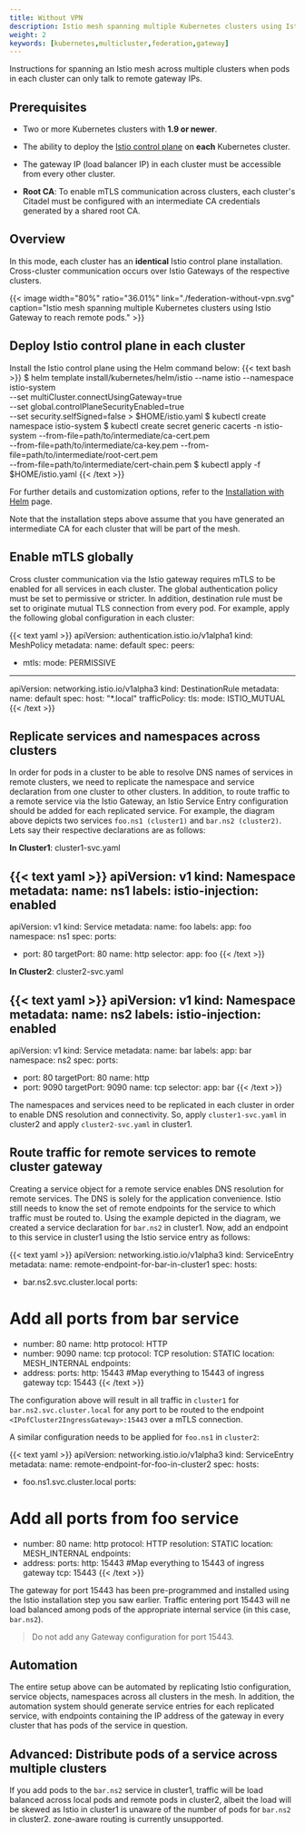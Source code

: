 ```yaml
---
title: Without VPN
description: Istio mesh spanning multiple Kubernetes clusters using Istio Gateway to reach remote pods.
weight: 2
keywords: [kubernetes,multicluster,federation,gateway]
---
```


Instructions for spanning an Istio mesh across multiple clusters when pods
in each cluster can only talk to remote gateway IPs.

## Prerequisites

* Two or more Kubernetes clusters with **1.9 or newer**.

* The ability to deploy the [Istio control plane](/docs/setup/kubernetes/quick-start/)
on **each** Kubernetes cluster.

* The gateway IP (load balancer IP) in each cluster must be accessible
from every other cluster.

* **Root CA**: To enable mTLS communication across clusters, each cluster's
  Citadel must be configured with an intermediate CA credentials generated
  by a shared root CA.

## Overview

In this mode, each cluster has an **identical** Istio control plane
installation. Cross-cluster communication occurs over Istio Gateways
of the respective clusters. 

{{< image width="80%" ratio="36.01%"
    link="./federation-without-vpn.svg"
    caption="Istio mesh spanning multiple Kubernetes clusters using Istio Gateway to reach remote pods."
    >}}

## Deploy Istio control plane in each cluster

Install the Istio control plane using the Helm command below:
{{< text bash >}}
$ helm template install/kubernetes/helm/istio --name istio --namespace istio-system \
    --set multiCluster.connectUsingGateway=true \
    --set global.controlPlaneSecurityEnabled=true \
    --set security.selfSigned=false > $HOME/istio.yaml
$ kubectl create namespace istio-system
$ kubectl create secret generic cacerts -n istio-system --from-file=path/to/intermediate/ca-cert.pem \
    --from-file=path/to/intermediate/ca-key.pem --from-file=path/to/intermediate/root-cert.pem \
    --from-file=path/to/intermediate/cert-chain.pem
$ kubectl apply -f $HOME/istio.yaml
{{< /text >}}

For further details and customization options, refer to the [Installation
with Helm](/docs/setup/kubernetes/helm-install/) page.

Note that the installation steps above assume that you have generated an
intermediate CA for each cluster that will be part of the mesh.

## Enable mTLS globally

Cross cluster communication via the Istio gateway requires mTLS to be
enabled for all services in each cluster. The global authentication policy
must be set to permissive or stricter. In addition, destination rule must
be set to originate mutual TLS connection from every pod. For example,
apply the following global configuration in each cluster:

{{< text yaml >}}
apiVersion: authentication.istio.io/v1alpha1
kind: MeshPolicy
metadata:
  name: default
spec:
  peers:
  - mtls:
      mode: PERMISSIVE
---
apiVersion: networking.istio.io/v1alpha3
kind: DestinationRule
metadata:
  name: default
spec:
  host: "*.local"
  trafficPolicy:
    tls:
      mode: ISTIO_MUTUAL
{{< /text >}}

## Replicate services and namespaces across clusters

In order for pods in a cluster to be able to resolve DNS names of services
in remote clusters, we need to replicate the namespace and service
declaration from one cluster to other clusters. In addition, to route
traffic to a remote service via the Istio Gateway, an Istio Service Entry
configuration should be added for each replicated service. For example, the
diagram above depicts two services `foo.ns1 (cluster1)` and `bar.ns2 (cluster2)`. 
Lets say their respective declarations are as follows:

**In Cluster1**: cluster1-svc.yaml

{{< text yaml >}}
apiVersion: v1
kind: Namespace
metadata:
  name: ns1
  labels:
    istio-injection: enabled
---
apiVersion: v1
kind: Service
metadata:
  name: foo
  labels:
    app: foo
  namespace: ns1
spec:
  ports:
  - port: 80
    targetPort: 80
    name: http
  selector:
    app: foo
{{< /text >}}

**In Cluster2**: cluster2-svc.yaml

{{< text yaml >}}
apiVersion: v1
kind: Namespace
metadata:
  name: ns2
  labels:
    istio-injection: enabled
---
apiVersion: v1
kind: Service
metadata:
  name: bar
  labels:
    app: bar
  namespace: ns2
spec:
  ports:
  - port: 80
    targetPort: 80
    name: http
  - port: 9090
    targetPort: 9090
    name: tcp
  selector:
    app: bar
{{< /text >}}

The namespaces and services need to be replicated in each cluster in order
to enable DNS resolution and connectivity. So, apply `cluster1-svc.yaml` in
cluster2 and apply `cluster2-svc.yaml` in cluster1.

## Route traffic for remote services to remote cluster gateway

Creating a service object for a remote service enables DNS resolution for
remote services. The DNS is solely for the application convenience. Istio
still needs to know the set of remote endpoints for the service to which
traffic must be routed to.  Using the example depicted in the diagram, we
created a service declaration for `bar.ns2` in cluster1. Now, add an
endpoint to this service in cluster1 using the Istio service entry as follows:

{{< text yaml >}}
apiVersion: networking.istio.io/v1alpha3
kind: ServiceEntry
metadata:
  name: remote-endpoint-for-bar-in-cluster1
spec:
  hosts:
  - bar.ns2.svc.cluster.local
  ports:
  # Add all ports from bar service
  - number: 80
    name: http
    protocol: HTTP
  - number: 9090
    name: tcp
    protocol: TCP
  resolution: STATIC
  location: MESH_INTERNAL
  endpoints:
  - address: <IPofCluster2IngressGateway>
    ports:
      http: 15443 #Map everything to 15443 of ingress gateway
      tcp: 15443
{{< /text >}}

The configuration above will result in all traffic in `cluster1` for
`bar.ns2.svc.cluster.local` for any port to be routed to the endpoint
`<IPofCluster2IngressGateway>:15443` over a mTLS connection.

A similar configuration needs to be applied for `foo.ns1` in `cluster2`:

{{< text yaml >}}
apiVersion: networking.istio.io/v1alpha3
kind: ServiceEntry
metadata:
  name: remote-endpoint-for-foo-in-cluster2
spec:
  hosts:
  - foo.ns1.svc.cluster.local
  ports:
  # Add all ports from foo service
  - number: 80
    name: http
    protocol: HTTP
  resolution: STATIC
  location: MESH_INTERNAL
  endpoints:
  - address: <IPofCluster1IngressGateway>
    ports:
      http: 15443 #Map everything to 15443 of ingress gateway
      tcp: 15443
{{< /text >}}

The gateway for port 15443 has been pre-programmed and installed using the
Istio installation step you saw earlier. Traffic entering port 15443 will
ne load balanced among pods of the appropriate internal service (in this
case, `bar.ns2`).

> Do not add any Gateway configuration for port 15443.


## Automation

The entire setup above can be automated by replicating Istio configuration,
service objects, namespaces across all clusters in the mesh. In addition,
the automation system should generate service entries for each replicated
service, with endpoints containing the IP address of the gateway in every
cluster that has pods of the service in question.

## Advanced: Distribute pods of a service across multiple clusters

If you add pods to the `bar.ns2` service in cluster1, traffic will be load
balanced across local pods and remote pods in cluster2, albeit the load
will be skewed as Istio in cluster1 is unaware of the number of pods for
`bar.ns2` in cluster2. zone-aware routing is currently unsupported.
